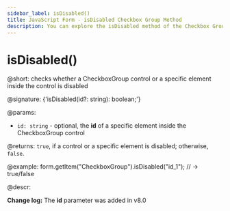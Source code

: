 ```yaml
---
sidebar_label: isDisabled()
title: JavaScript Form - isDisabled Checkbox Group Method 
description: You can explore the isDisabled method of the Checkbox Group control of Form in the documentation of the DHTMLX JavaScript UI library. Browse developer guides and API reference, try out code examples and live demos, and download a free 30-day evaluation version of DHTMLX Suite 7.
---
```


# isDisabled()

@short: checks whether a CheckboxGroup control or a specific element inside the control is disabled

@signature: {'isDisabled(id?: string): boolean;'}

@params:
- `id: string` - optional, the **id** of a specific element inside the CheckboxGroup control

@returns:
`true`, if a control or a specific element is disabled; otherwise, `false`.

@example:
form.getItem("CheckboxGroup").isDisabled("id_1"); // -> true/false

@descr:

**Change log:** The **id** parameter was added in v8.0